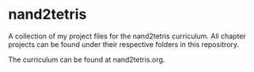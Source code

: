 # nand2tetris

A collection of my project files for the nand2tetris curriculum. All chapter projects can be found under their respective folders in this repositrory.

The curriculum can be found at nand2tetris.org.
